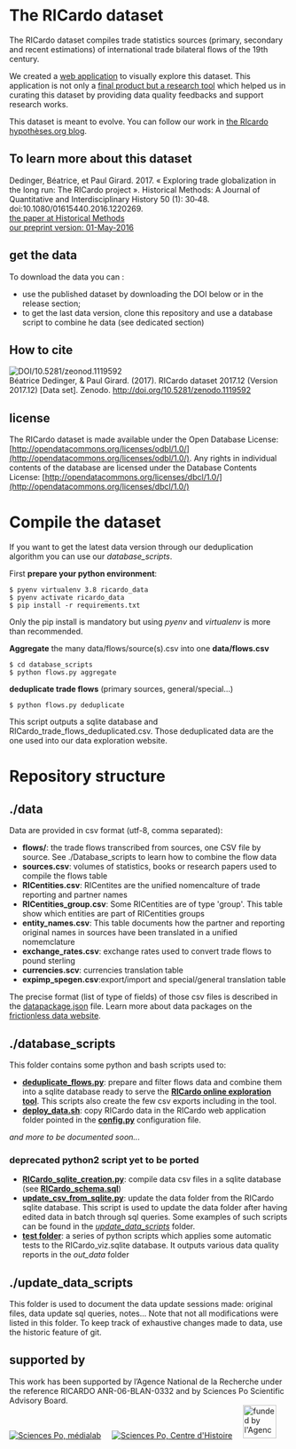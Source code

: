 # The RICardo dataset

The RICardo dataset compiles trade statistics sources (primary, secondary and recent estimations) of international trade bilateral flows of the 19th century.

We created a [web application](http://ricardo.medialab.sciences-po.fr) to visually explore this dataset. This application is not only a [final product but a research tool](http://medialab.github.io/ricardo/) which helped us in curating this dataset by providing data quality feedbacks and support research works.

This dataset is meant to evolve. You can follow our work in [the RIcardo hypothèses.org blog](http://ricardo.hypotheses.org/).

## To learn more about this dataset 
Dedinger, Béatrice, et Paul Girard. 2017. « Exploring trade globalization in the long run: The RICardo project ». Historical Methods: A Journal of Quantitative and Interdisciplinary History 50 (1): 30‑48. doi:10.1080/01615440.2016.1220269.  
<a href="http://www.tandfonline.com/doi/citedby/10.1080/01615440.2016.1220269" target="_blank">the paper at Historical Methods</a>  
<a href="http://ricardo.medialab.sciences-po.fr/Dedinger_Girard_RICardo_HistoricalMethods_revised.pdf" target="_blank">our preprint version: 01-May-2016</a></p>

## get the data

To download the data you can : 

- use the published dataset by downloading the DOI below or in the release section;
- to get the last data version, clone this repository and use a database script to combine he data (see dedicated section)


## How to cite
![DOI/10.5281/zeonod.1119592](https://zenodo.org/badge/DOI/10.5281/zenodo.1119592.svg)  
Béatrice Dedinger, & Paul Girard. (2017). RICardo dataset 2017.12 (Version 2017.12) [Data set]. Zenodo. http://doi.org/10.5281/zenodo.1119592

## license

The RICardo dataset is made available under the Open Database License: [http://opendatacommons.org/licenses/odbl/1.0/](http://opendatacommons.org/licenses/odbl/1.0/). Any rights in individual contents of the database are licensed under the Database Contents License: [http://opendatacommons.org/licenses/dbcl/1.0/](http://opendatacommons.org/licenses/dbcl/1.0/)

# Compile the dataset

If you want to get the latest data version through our deduplication algorithm you can use our *database_scripts*.

First **prepare your python environment**:
```
$ pyenv virtualenv 3.8 ricardo_data
$ pyenv activate ricardo_data
$ pip install -r requirements.txt
```
Only the pip install is mandatory but using *pyenv* and *virtualenv* is more than recommended.

**Aggregate** the many data/flows/source(s).csv into one **data/flows.csv**
```
$ cd database_scripts
$ python flows.py aggregate
```

**deduplicate trade flows** (primary sources, general/special...)
```
$ python flows.py deduplicate
```
This script outputs a sqlite database and RICardo_trade_flows_deduplicated.csv. Those deduplicated data are the one used into our data exploration website.

# Repository structure

## ./data

Data are provided in csv format (utf-8, comma separated):
- **flows/**: the trade flows transcribed from sources, one CSV file by source. See ./Database_scripts to learn how to combine the flow data
- **sources.csv**: volumes of statistics, books or research papers used to compile the flows table 
- **RICentities.csv**: RICentites are the unified nomencalture of trade reporting and partner names
- **RICentities_group.csv**: Some RICentities are of type 'group'. This table show which entities are part of RICentities groups
- **entity_names.csv**: This table documents how the partner and reporting original names in sources have been translated in a unified nomemclature
- **exchange_rates.csv**: exchange rates used to convert trade flows to pound sterling
- **currencies.scv**: currencies translation table
- **expimp_spegen.csv**:export/import and special/general translation table

The precise format (list of type of fields) of those csv files is described in the [datapackage.json](./datapackage.json) file. Learn more about data packages on the [frictionless data website](https://frictionlessdata.io/guides/data-package/).

## ./database_scripts

This folder contains some python and bash scripts used to:
- [**deduplicate_flows.py**](./db_script/RICardo_sqlite_creation.py): prepare and filter flows data and combine them into a sqlite database ready to serve the [**RICardo online exploration tool**](http://ricardo.medialab.sciences-po.fr). This scripts also create the few csv exports including in the tool.
- [**deploy_data.sh**](./db_script/deploy.sh): copy RICardo data in the RICardo web application folder pointed in the [**config.py**](./db_script/config.py) configuration file.

*and more to be documented soon...*

### deprecated python2 script yet to be ported

- [**RICardo_sqlite_creation.py**](./db_script/RICardo_sqlite_creation.py): compile data csv files in a sqlite database (see [**RICardo_schema.sql**](./db_script/RICardo_schema.sql))
- [**update_csv_from_sqlite.py**](./db_script/update_csv_from_sqlite.py): update the data folder from the RICardo sqlite database. This script is used to update the data folder after having edited data in batch through sql queries. Some examples of such scripts can be found in the [*update_data_scripts*](./update_data_scripts) folder.
- [**test folder**](./db_script/test): a series of python scripts which applies some automatic tests to the RICardo_viz.sqlite database. It outputs various data quality reports in the *out_data* folder
 
## ./update_data_scripts

This folder is used to document the data update sessions made:  original files, data update sql queries, notes...
Note that not all modifications were listed in this folder. To keep track of exhaustive changes made to data, use the historic feature of git.

## supported by
This work has been supported by l’Agence National de la Recherche under the reference RICARDO ANR-06-BLAN-0332 and by Sciences Po Scientific Advisory Board.  
[![Sciences Po, médialab](http://ricardo.medialab.sciences-po.fr/svg/sciences-po-medialab.svg)](http://medialab.sciences-po.fr)&nbsp;&nbsp;&nbsp;&nbsp;
[![Sciences Po, Centre d'Histoire](http://ricardo.medialab.sciences-po.fr/svg/sciences-po-centre-histoire.svg)](http://chsp.sciences-po.fr/)&nbsp;&nbsp;&nbsp;&nbsp; 
[<img src="http://ricardo.medialab.sciences-po.fr/img/logotype-anr.png" width="60" alt="funded by l'Agence Nationale de la recherche">](http://www.agence-nationale-recherche.fr/)

